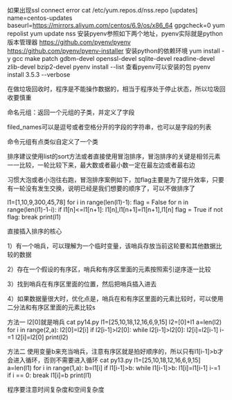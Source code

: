 如果出现ssl  connect error
cat /etc/yum.repos.d/nss.repo 
[updates]
name=centos-updates
baseurl=https://mirrors.aliyum.com/centos/6.9/os/x86_64
gpgcheck=0
yum repolist
yum update nss
安装pyenv参照如下两个地址，pyenv实际就是python版本管理器
https://github.com/pyenv/pyenv
https://github.com/pyenv/pyenv-installer
安装python的依赖环境
yum install -y gcc make patch gdbm-devel openssl-devel sqlite-devel readline-devel zlib-devel bzip2-devel
pyenv install --list 查看pyenv可以安装的包
pyenv  install 3.5.3  --verbose

在做垃圾回收时，程序是不能操作数据的，相当于程序处于停止状态，所以垃圾回收要慎重

命名元组：返回一个元组的子类，并定义了字段

filed_names可以是逗号或者空格分开的字段的字符串，也可以是字段的列表

命令元组有点类似自定义了一个类

排序建议使用list的sort方法或者直接使用冒泡排序，冒泡排序的关键是相邻元素一一比较，一轮比较下来，最大数或者最小数一定在最左边或者最右边

习惯大泡或者小泡往右跑，冒泡排序案例如下，加flag主要是为了提升效率，只要有一轮没有发生交换，说明已经是我们想要的顺序了，可以不做排序了

 l1=[1,10,9,300,45,78]
for i in range(len(l1)-1):
        flag = False
        for n in range(len(l1)-1-i):
                if l1[n]<=l1[n+1]:
                        l1[n],l1[n+1]=l1[n+1],l1[n]
                        flag = True
        if not flag:
                break
print(l1)

直接插入排序的核心

1）有一个哨兵，可以理解为一个临时变量，该哨兵存放当前这轮要和其他数据比较的数据

2）存在一个假设的有序区，哨兵和有序区里面的元素按照索引逆序逐一比较

3）找到哨兵在有序区里面的位置，然后把哨兵插入进去

4）如果数据量很大时，优化点是，哨兵在和有序区里面的元素比较时，可以使用二分法和有序区里面的元素比较s

方法一
l2[0]就是哨兵
cat   py14.py 
l1=[25,10,18,12,16,6,9,15]
l2=[0]+l1
a=len(l2)
for i in range(2,a):
     l2[0]=l2[i]
     if l2[i-1]>l2[0]:
                while l2[i-1]>l2[0]:
                        l2[i]=l2[i-1]
                        i-=1
                l2[i]=l2[0]
print(l2)



方法二
使用变量b来充当哨兵，注意有序区就是拍好顺序的，所以只有l1[i-1]>b才会进入循环，否则不需要进入循环
cat py13.py 
l1=[25,10,18,12,16,6,9,15]
a=len(l1)
for i in range(1,a):
        b=l1[i]
        if l1[i-1]>b:
                while l1[i-1]>b:
                        l1[i]=l1[i-1]
                        i-=1
                        if i == 0:
                                break
                l1[i]=b
print(l1)

程序要注意时间复杂度和空间复杂度